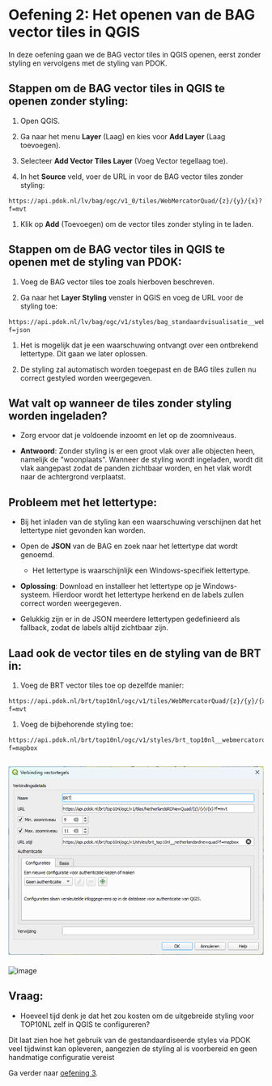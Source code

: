 # Oefening 2: Het openen van de BAG vector tiles in QGIS

In deze oefening gaan we de BAG vector tiles in QGIS openen, eerst zonder
styling en vervolgens met de styling van PDOK.

## Stappen om de BAG vector tiles in QGIS te openen zonder styling:

1.  Open QGIS.

2.  Ga naar het menu **Layer** (Laag) en kies voor **Add Layer** (Laag
    toevoegen).

3.  Selecteer **Add Vector Tiles Layer** (Voeg Vector tegellaag toe).

4.  In het **Source** veld, voer de URL in voor de BAG vector tiles zonder
    styling:

~~~~~~~~~~~~~~~~~~~~~~~~~~~~~~~~~~~~~~~~~~~~~~~~~~~~~~~~~~~~~~~~~~~~~~~~~~~~~~~~
https://api.pdok.nl/lv/bag/ogc/v1_0/tiles/WebMercatorQuad/{z}/{y}/{x}?f=mvt  
~~~~~~~~~~~~~~~~~~~~~~~~~~~~~~~~~~~~~~~~~~~~~~~~~~~~~~~~~~~~~~~~~~~~~~~~~~~~~~~~

1.  Klik op **Add** (Toevoegen) om de vector tiles zonder styling in te laden.

## Stappen om de BAG vector tiles in QGIS te openen met de styling van PDOK:

1.  Voeg de BAG vector tiles toe zoals hierboven beschreven.

2.  Ga naar het **Layer Styling** venster in QGIS en voeg de URL voor de styling
    toe:

~~~~~~~~~~~~~~~~~~~~~~~~~~~~~~~~~~~~~~~~~~~~~~~~~~~~~~~~~~~~~~~~~~~~~~~~~~~~~~~~
https://api.pdok.nl/lv/bag/ogc/v1/styles/bag_standaardvisualisatie__webmercatorquad?f=json
~~~~~~~~~~~~~~~~~~~~~~~~~~~~~~~~~~~~~~~~~~~~~~~~~~~~~~~~~~~~~~~~~~~~~~~~~~~~~~~~

1.  Het is mogelijk dat je een waarschuwing ontvangt over een ontbrekend
    lettertype. Dit gaan we later oplossen.

2.  De styling zal automatisch worden toegepast en de BAG tiles zullen nu
    correct gestyled worden weergegeven.

## Wat valt op wanneer de tiles zonder styling worden ingeladen?

-   Zorg ervoor dat je voldoende inzoomt en let op de zoomniveaus.

-   **Antwoord**: Zonder styling is er een groot vlak over alle objecten heen,
    namelijk de "woonplaats". Wanneer de styling wordt ingeladen, wordt dit vlak
    aangepast zodat de panden zichtbaar worden, en het vlak wordt naar de
    achtergrond verplaatst.

## Probleem met het lettertype:

-   Bij het inladen van de styling kan een waarschuwing verschijnen dat het
    lettertype niet gevonden kan worden.

-   Open de **JSON** van de BAG en zoek naar het lettertype dat wordt genoemd.

    -   Het lettertype is waarschijnlijk een Windows-specifiek lettertype.

-   **Oplossing**: Download en installeer het lettertype op je Windows-systeem.
    Hierdoor wordt het lettertype herkend en de labels zullen correct worden
    weergegeven.

-   Gelukkig zijn er in de JSON meerdere lettertypen gedefinieerd als fallback,
    zodat de labels altijd zichtbaar zijn.

## Laad ook de vector tiles en de styling van de BRT in:

1.  Voeg de BRT vector tiles toe op dezelfde manier:

~~~~~~~~~~~~~~~~~~~~~~~~~~~~~~~~~~~~~~~~~~~~~~~~~~~~~~~~~~~~~~~~~~~~~~~~~~~~~~~~
https://api.pdok.nl/brt/top10nl/ogc/v1/tiles/WebMercatorQuad/{z}/{y}/{x}?f=mvt
~~~~~~~~~~~~~~~~~~~~~~~~~~~~~~~~~~~~~~~~~~~~~~~~~~~~~~~~~~~~~~~~~~~~~~~~~~~~~~~~

1.  Voeg de bijbehorende styling toe:

~~~~~~~~~~~~~~~~~~~~~~~~~~~~~~~~~~~~~~~~~~~~~~~~~~~~~~~~~~~~~~~~~~~~~~~~~~~~~~~~
https://api.pdok.nl/brt/top10nl/ogc/v1/styles/brt_top10nl__webmercatorquad?f=mapbox
~~~~~~~~~~~~~~~~~~~~~~~~~~~~~~~~~~~~~~~~~~~~~~~~~~~~~~~~~~~~~~~~~~~~~~~~~~~~~~~~

## ![Afbeelding met tekst, schermopname, scherm, software Door AI gegenereerde inhoud is mogelijk onjuist.](media/289dc59498703d0b40953004dc8783dd.png)
![image](https://github.com/user-attachments/assets/438c4ea8-8f5f-4589-a2a2-6476547165b1)


## Vraag:

-   Hoeveel tijd denk je dat het zou kosten om de uitgebreide styling voor
    TOP10NL zelf in QGIS te configureren?

Dit laat zien hoe het gebruik van de gestandaardiseerde styles via PDOK veel
tijdwinst kan opleveren, aangezien de styling al is voorbereid en geen
handmatige configuratie vereist

Ga verder naar [oefening 3](https://github.com/Geonovum/ogc-api-workshops/blob/main/03%20vector%20tiles%20with%20styles/handson/styles/oefening3.md).
